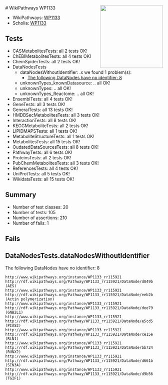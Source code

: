 <img style="float: right; width: 200px" src="https://upload.wikimedia.org/wikipedia/commons/thumb/8/83/Wplogo_with_text_500.png/640px-Wplogo_with_text_500.png" />
# WikiPathways WP1133

* WikiPathways: [WP1133](https://new.wikipathways.org/pathways/WP1133)
* Scholia: [WP1133](https://scholia.toolforge.org/wikipathways/WP1133)
## Tests
* CASMetabolitesTests: all 2 tests OK!
* ChEBIMetabolitesTests: all 4 tests OK!
* ChemSpiderTests: all 2 tests OK!
* DataNodesTests
    * dataNodesWithoutIdentifier: .x we found 1 problem(s):
        * [The following DataNodes have no identifier: 8](#d2d32fa7)
    * unknownTypes_knownDatasource: .. all OK!
    * unknownTypes: .. all OK!
    * unknownTypes_Reactome: .. all OK!
* EnsemblTests: all 4 tests OK!
* GeneTests: all 3 tests OK!
* GeneralTests: all 13 tests OK!
* HMDBSecMetabolitesTests: all 3 tests OK!
* InteractionTests: all 8 tests OK!
* KEGGMetaboliteTests: all 2 tests OK!
* LIPIDMAPSTests: all 1 tests OK!
* MetaboliteStructureTests: all 1 tests OK!
* MetabolitesTests: all 15 tests OK!
* OudatedDataSourcesTests: all 8 tests OK!
* PathwayTests: all 6 tests OK!
* ProteinsTests: all 2 tests OK!
* PubChemMetabolitesTests: all 3 tests OK!
* ReferencesTests: all 4 tests OK!
* UniProtTests: all 5 tests OK!
* WikidataTests: all 15 tests OK!


## Summary

* Number of test classes: 20
* Number of tests: 105
* Number of assertions: 210
* Number of fails: 1

## Fails

<a name="d2d32fa7" />

## DataNodesTests.dataNodesWithoutIdentifier

The following DataNodes have no identifier: 8
```
http://www.wikipathways.org/instance/WP1133_rr115921 http://rdf.wikipathways.org/Pathway/WP1133_rr115921/DataNode/d849b (AES)
http://www.wikipathways.org/instance/WP1133_rr115921 http://rdf.wikipathways.org/Pathway/WP1133_rr115921/DataNode/eeb2b (Actin polymerization)
http://www.wikipathways.org/instance/WP1133_rr115921 http://rdf.wikipathways.org/Pathway/WP1133_rr115921/DataNode/dee79 (GNB2L1)
http://www.wikipathways.org/instance/WP1133_rr115921 http://rdf.wikipathways.org/Pathway/WP1133_rr115921/DataNode/e5cd5 (PIAS2)
http://www.wikipathways.org/instance/WP1133_rr115921 http://rdf.wikipathways.org/Pathway/WP1133_rr115921/DataNode/ce15e (RLN1)
http://www.wikipathways.org/instance/WP1133_rr115921 http://rdf.wikipathways.org/Pathway/WP1133_rr115921/DataNode/bb724 (RUNX2)
http://www.wikipathways.org/instance/WP1133_rr115921 http://rdf.wikipathways.org/Pathway/WP1133_rr115921/DataNode/d661b (SIN3A)
http://www.wikipathways.org/instance/WP1133_rr115921 http://rdf.wikipathways.org/Pathway/WP1133_rr115921/DataNode/d9b56 (TGIF1)
```

